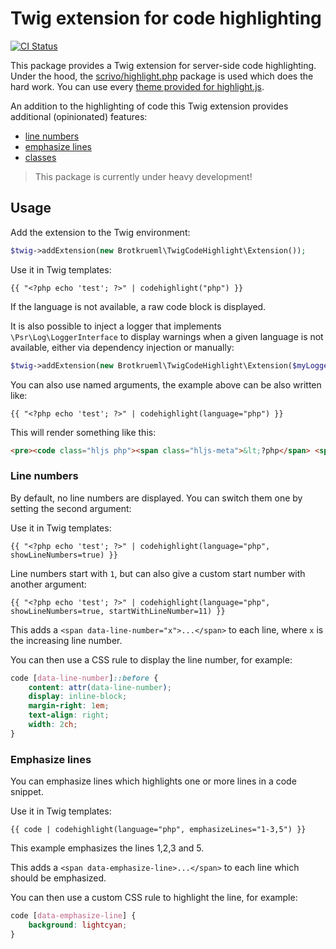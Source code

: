 # Twig extension for code highlighting

[![CI Status](https://github.com/brotkrueml/schema/workflows/CI/badge.svg?branch=main)](https://github.com/brotkrueml/schema/actions?query=workflow%3ACI)

This package provides a Twig extension for server-side code highlighting. Under the
hood, the [scrivo/highlight.php](https://github.com/scrivo/highlight.php) package is
used which does the hard work. You can use every
[theme provided for highlight.js](https://highlightjs.org/demo).

An addition to the highlighting of code this Twig extension provides additional
(opinionated) features:

- [line numbers](#line-numbers)
- [emphasize lines](#emphasize-lines)
- [classes](#classes)

> This package is currently under heavy development!

## Usage

Add the extension to the Twig environment:

```php
$twig->addExtension(new Brotkrueml\TwigCodeHighlight\Extension());
```

Use it in Twig templates:
```twig
{{ "<?php echo 'test'; ?>" | codehighlight("php") }}
```

If the language is not available, a raw code block is displayed.

It is also possible to inject a logger that implements `\Psr\Log\LoggerInterface`
to display warnings when a given language is not available, either via dependency
injection or manually:

```php
$twig->addExtension(new Brotkrueml\TwigCodeHighlight\Extension($myLogger));
```

You can also use named arguments, the example above can be also written like:

```twig
{{ "<?php echo 'test'; ?>" | codehighlight(language="php") }}
```

This will render something like this:

```html
<pre><code class="hljs php"><span class="hljs-meta">&lt;?php</span> <span class="hljs-keyword">echo</span> <span class="hljs-string">"test"</span>; <span class="hljs-meta">?&gt;</span></code></pre>
```



### Line numbers

By default, no line numbers are displayed. You can switch them one by setting the second argument:

Use it in Twig templates:
```twig
{{ "<?php echo 'test'; ?>" | codehighlight(language="php", showLineNumbers=true) }}
```

Line numbers start with `1`, but can also give a custom start number with another argument:

```twig
{{ "<?php echo 'test'; ?>" | codehighlight(language="php", showLineNumbers=true, startWithLineNumber=11) }}
```

This adds a `<span data-line-number="x">...</span>` to each line, where `x` is the increasing line number.

You can then use a CSS rule to display the line number, for example:

```css
code [data-line-number]::before {
    content: attr(data-line-number);
    display: inline-block;
    margin-right: 1em;
    text-align: right;
    width: 2ch;
}
```

### Emphasize lines

You can emphasize lines which highlights one or more lines in a code snippet.

Use it in Twig templates:
```twig
{{ code | codehighlight(language="php", emphasizeLines="1-3,5") }}
```

This example emphasizes the lines 1,2,3 and 5.

This adds a `<span data-emphasize-line>...</span>` to each line which should be emphasized.

You can then use a custom CSS rule to highlight the line, for example:

```css
code [data-emphasize-line] {
    background: lightcyan;
}
```
